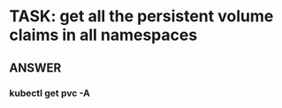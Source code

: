 
# TASK: get all the persistent volume claims in all namespaces

## ANSWER

### kubectl get pvc -A


